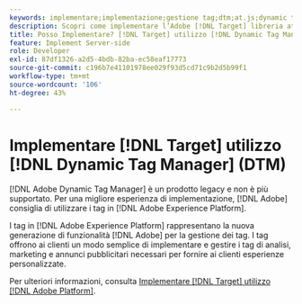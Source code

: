 ```yaml
---
keywords: implementare;implementazione;gestione tag;dtm;at.js;dynamic tag management
description: Scopri come implementare l’Adobe [!DNL Target] libreria at.js utilizzando il Tag Management dinamico (DTM) legacy. Tag in [!DNL Adobe Experience Platform] è il metodo preferito per l’implementazione [!DNL Target].
title: Posso Implementare? [!DNL Target] utilizzo [!DNL Dynamic Tag Manager] (DTM)?
feature: Implement Server-side
role: Developer
exl-id: 87df1326-a2d5-4bdb-82ba-ec58eaf17773
source-git-commit: c196b7e41101978ee029f93d5cd71c9b2d5b99f1
workflow-type: tm+mt
source-wordcount: '106'
ht-degree: 43%

---
```


# Implementare [!DNL Target] utilizzo [!DNL Dynamic Tag Manager] (DTM)

[!DNL Adobe Dynamic Tag Manager] è un prodotto legacy e non è più supportato. Per una migliore esperienza di implementazione, [!DNL Adobe] consiglia di utilizzare i tag in [!DNL Adobe Experience Platform].

I tag in [!DNL Adobe Experience Platform] rappresentano la nuova generazione di funzionalità [!DNL Adobe] per la gestione dei tag. I tag offrono ai clienti un modo semplice di implementare e gestire i tag di analisi, marketing e annunci pubblicitari necessari per fornire ai clienti esperienze personalizzate.

Per ulteriori informazioni, consulta [Implementare [!DNL Target] utilizzo [!DNL Adobe Platform]](https://developer.adobe.com/target/implement/client-side/atjs/how-to-deployatjs/implement-target-using-adobe-launch/).

